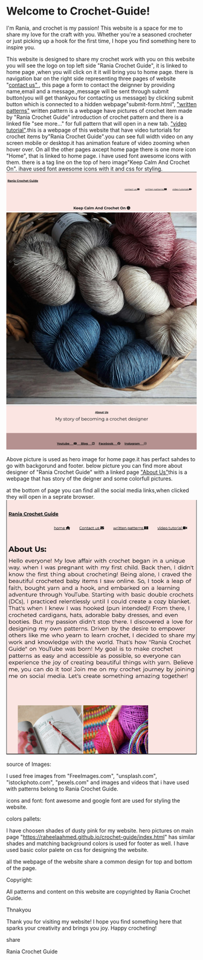 <h1>Welcome to Crochet-Guide!</h1>


I'm Rania, and crochet is my passion! This website is a space for me to share my love for the craft with you. Whether you're a seasoned crocheter or just picking up a hook for the first time, I hope you find something here to inspire you.

This website is designed to share my crochet work with you 
on this website you will see the logo on top left side "Rania Crochet Guide", it is linked to home page ,when you will click on it it will bring you to home page.
there is navigation bar on the right side representing three  pages of website "<a href="https://raheelaahmed.github.io/crochet-guide/contact-us.html">contact us" </a>, this page a form to contact the deignner by providing name,email and a message.,message will be sent through submit button(you will get thankyou for contacting us message) by clicking submit button which is connected to a hidden webpage"submit-form.html",  <a href="https://raheelaahmed.github.io/crochet-guide/written-patterns.html">
"written patterns"</a>
written pattern is a webpage have pictures of crochet item made by "Rania Crochet Guide" introduction of crochet pattern and there is a linked file "see more..."  for full pattern that will open in a new tab. <a href="https://raheelaahmed.github.io/crochet-guide/video-tutorials.html">"video tutorial"</a>.this is a webpage of this website that have video turtorials for crochet items by"Rania Crochet Guide".you can see full width video on any screen mobile or desktop.it has animation feature of video zooming when hover over. 
On all the other pages axcept home page there is one more icon "Home", that is linked to home page.
i have used font awesome icons with them.
there is a tag line on the top of hero image"Keep Calm And Crochet On". ihave used font awesome icons with it and css for styling.
<img src="assets/images/logo,navbar,tagline.png" alt="screen shop for logo and navbar">
<img src="assets/images/yarn.jpeg" alt="hero image">
<img src="assets/images/footer.png" alt="footer screenshot">

Above picture is used as hero image for home page.it has perfact sahdes to go with backgorund and footer.
 below picture you can find more about designer of "Rania Crochet Guide" with a linked page <a href="https://raheelaahmed.github.io/crochet-guide/About-me.html">"About Us"</a>this is a webpage that has story of the deigner and some colorfull pictures.
 


 at the bottom of page you can find all the social media links,when clicked they will open in a seprate browser.
<img src="assets/images/aboutus.png" alt="about us screenshot">




 source of Images:
 
 I used free images from "FreeImages.com", "unsplash.com", "istockphoto.com", "pexels.com" and
images  and videos that i  have used with patterns belong to Rania Crochet Guide.

icons and font:
 font awesome and google font  are used for styling the website.

colors pallets:

I have choosen shades of dusty pink for my website. hero pictures on main page "https://raheelaahmed.github.io/crochet-guide/index.html" has similar shades and matching background colors is used for footer as well. I have used basic color palete on css for designing the website.

all the webpage of the website share a common design for top and bottom of the page.







Copyright:

All patterns and content on this website are copyrighted by Rania Crochet Guide. 

Thnakyou

Thank you for visiting my website! I hope you find something here that sparks your creativity and brings you joy. Happy crocheting!





share


Rania Crochet Guide
